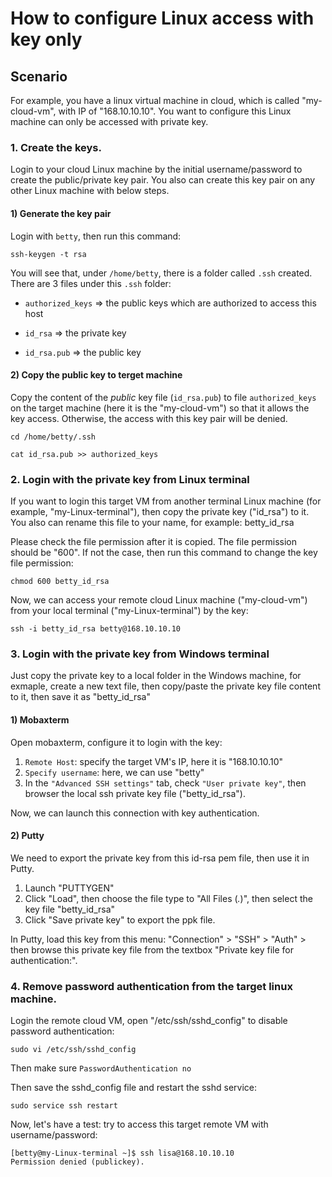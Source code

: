# How to configure Linux access with key only

## Scenario

For example, you have a linux virtual machine in cloud, which is called "my-cloud-vm", with IP of "168.10.10.10".
You want to configure this Linux machine can only be accessed with private key.

### 1. Create the keys.
Login to your cloud Linux machine by the initial username/password to create the public/private key pair.
You also can create this key pair on any other Linux machine with below steps.

#### 1) Generate the key pair

Login with ```betty```, then run this command:

```ssh-keygen -t rsa```

You will see that, under ```/home/betty```, there is a folder called ```.ssh``` created. 
There are 3 files under this ```.ssh``` folder:

* ```authorized_keys```  => the public keys which are authorized to access this host

* ```id_rsa```           => the private key

* ```id_rsa.pub```       => the public key

#### 2) Copy the public key to terget machine

Copy the content of the *public* key file (```id_rsa.pub```) to file ```authorized_keys``` on the target machine (here it is the "my-cloud-vm")
so that it allows the key access. Otherwise, the access with this key pair will be denied.

```cd /home/betty/.ssh```

```cat id_rsa.pub >> authorized_keys```

### 2. Login with the private key from Linux terminal

If you want to login this target VM from another terminal Linux machine (for example, "my-Linux-terminal"),
then copy the private key ("id_rsa") to it.
You also can rename this file to your name, for example: betty_id_rsa

Please check the file permission after it is copied. The file permission should be "600". 
If not the case, then run this command to change the key file permission:

```chmod 600 betty_id_rsa```

Now, we can access your remote cloud Linux machine ("my-cloud-vm") from your local terminal ("my-Linux-terminal") by the key:

```ssh -i betty_id_rsa betty@168.10.10.10```

### 3. Login with the private key from Windows terminal

Just copy the private key to a local folder in the Windows machine, for exmaple, create a new text file, then copy/paste the private key file content to it, 
then save it as "betty_id_rsa"

#### 1) Mobaxterm

Open mobaxterm, configure it to login with the key:

1. ```Remote Host```: specify the target VM's IP, here it is "168.10.10.10"
2. ```Specify username```: here, we can use "betty"
3. In the ```"Advanced SSH settings"``` tab, check ```"User private key"```, then browser the local ssh private key file ("betty_id_rsa").

Now, we can launch this connection with key authentication.

#### 2) Putty

We need to export the private key from this id-rsa pem file, then use it in Putty.

1. Launch "PUTTYGEN"
2. Click "Load", then choose the file type to "All Files (*.*)", then select the key file "betty_id_rsa"
3. Click "Save private key" to export the ppk file.

In Putty, load this key from this menu: "Connection" > "SSH" > "Auth" > then browse this private key file from the textbox "Private key file for authentication:".

### 4. Remove password authentication from the target linux machine.

Login the remote cloud VM, open "/etc/ssh/sshd_config" to disable password authentication:

```sudo vi /etc/ssh/sshd_config```

Then make sure ```PasswordAuthentication no```

Then save the sshd_config file and restart the sshd service:

```sudo service ssh restart```

Now, let's have a test: try to access this target remote VM with username/password:

```
[betty@my-Linux-terminal ~]$ ssh lisa@168.10.10.10
Permission denied (publickey).
```
